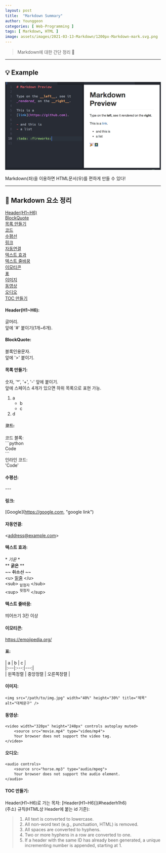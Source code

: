 ```yaml
---
layout: post
title:  "Markdown Summary"
author: Younggeon
categories: [ Web-Programming ]
tags: [ Markdown, HTML ]
image: assets/images/2021-03-13-Markdown/1200px-Markdown-mark.svg.png
---
```


> Markdown에 대한 간단 정리 👻

---

## 💡 Example

<img src="/assets/images/2021-03-13-Markdown/Markdown_Example.jpg" title="markdown example" alt="markdown example" />

Markdown(좌)을 이용하면 HTML문서(우)를 편하게 만들 수 있다!

---

## 📌 Markdown 요소 정리

[Header(H1~H6)](#headerh1h6)   
[BlockQuote](#blockquote)   
[목록 만들기](#목록-만들기)   
[코드](#코드)   
[수평선](#수평선)   
[링크](#링크)   
[자동연결](#자동연결)   
[텍스트 효과](#텍스트-효과)   
[텍스트 줄바꿈](#텍스트-줄바꿈)   
[이모티콘](#이모티콘)   
[표](#표)   
[이미지](#이미지)   
[동영상](#동영상)   
[오디오](#오디오)   
[TOC 만들기](#toc-만들기)

#### Header(H1~H6):
글머리.   
앞에 '#' 붙이기(1개~6개).

#### BlockQuote:
블록인용문자.   
앞에 '>' 붙이기.

#### 목록 만들기:
숫자, '*', '+', '-' 앞에 붙이기.   
앞에 스페이스 4개가 있으면 하위 목록으로 표현 가능.   
1. a
    - b
    - c
2. d

#### 코드:
코드 블록:   
\`\`\`python   
Code   
\`\`\`   
인라인 코드:   
\'Code\'

#### 수평선:
\-\-\-

#### 링크:
\[Google\]\(https://google.com, "google link"\)

#### 자동연결:
\<address@example.com\>

#### 텍스트 효과:
\* *기운* \*   
\*\* **굵은** \*\*   
\~\~ ~~취소선~~ \~\~   
\<u\> <u>밑줄</u> \</u\>   
\<sub\> <sub>밑첨자</sub> \</sub\>   
\<sup\> <sup>윗첨자</sup> \</sup\>   

#### 텍스트 줄바꿈:
띄어쓰기 3칸 이상

#### 이모티콘:
<https://emojipedia.org/>

#### 표:
\| a \| b \| c \|   
\|\:\-\-\-\|\:\-\-\-\:\|\-\-\-\:\|   
\| 왼쪽정렬 \| 중앙정렬 \| 오른쪽정렬 \|   

#### 이미지:
```
<img src="/path/to/img.jpg" width="40%" height="30%" title="제목" alt="대체문구" />
```

#### 동영상:
```
<video width="320px" height="240px" controls autoplay muted>   
    <source src="movie.mp4" type="video/mp4">   
    Your browser does not support the video tag.   
</video>   
```

#### 오디오:
```
<audio controls>   
    <source src="horse.mp3" type="audio/mpeg">   
    Your browser does not support the audio element.   
</audio>
```

#### TOC 만들기:
Header(H1~H6)로 가는 목차: \[Header\(H1~H6\)\]\(#headerh1h6\)   
\(주소\) 규칙(HTML상 Header에 붙는 id 기준):    
> 1. All text is converted to lowercase.
> 2. All non-word text (e.g., punctuation, HTML) is removed.
> 3. All spaces are converted to hyphens.
> 4. Two or more hyphens in a row are converted to one.
> 5. If a header with the same ID has already been generated, a unique incrementing number is appended, starting at 1.
